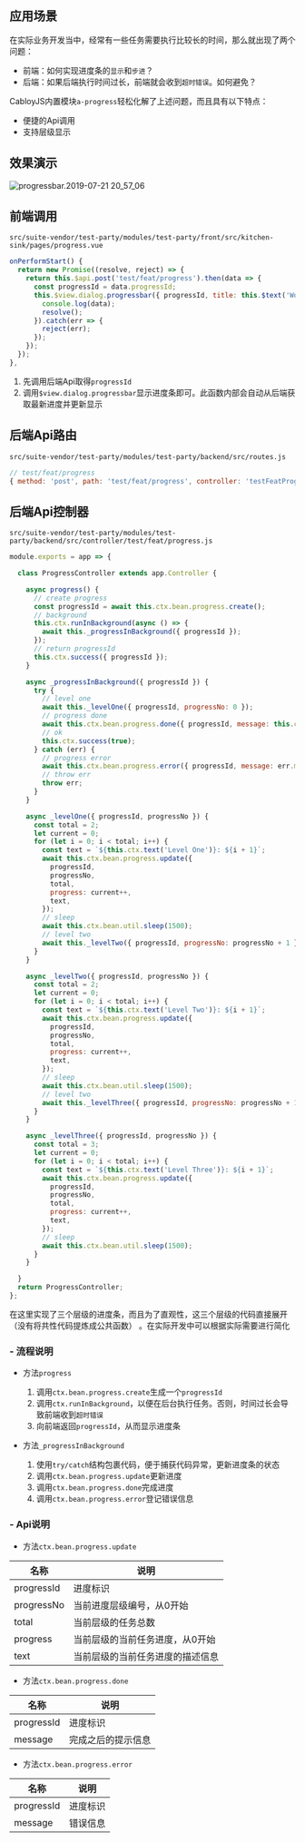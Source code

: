 ## 应用场景

在实际业务开发当中，经常有一些任务需要执行比较长的时间，那么就出现了两个问题：

- 前端：如何实现进度条的`显示`和`步进`？
- 后端：如果后端执行时间过长，前端就会收到`超时错误`。如何避免？

CabloyJS内置模块`a-progress`轻松化解了上述问题，而且具有以下特点：

- 便捷的Api调用
- 支持层级显示

## 效果演示

![progressbar.2019-07-21 20_57_06](https://portal.cabloy.com/api/a/file/file/download/137f27ab26f5403fb858c7e9fcdfc64f.gif)

## 前端调用

`src/suite-vendor/test-party/modules/test-party/front/src/kitchen-sink/pages/progress.vue`

``` javascript
onPerformStart() {
  return new Promise((resolve, reject) => {
    return this.$api.post('test/feat/progress').then(data => {
      const progressId = data.progressId;
      this.$view.dialog.progressbar({ progressId, title: this.$text('Working') }).then(data => {
        console.log(data);
        resolve();
      }).catch(err => {
        reject(err);
      });
    });
  });
},
```

1. 先调用后端Api取得`progressId`
2. 调用`$view.dialog.progressbar`显示进度条即可。此函数内部会自动从后端获取最新进度并更新显示

## 后端Api路由

`src/suite-vendor/test-party/modules/test-party/backend/src/routes.js`

``` javascript
// test/feat/progress
{ method: 'post', path: 'test/feat/progress', controller: 'testFeatProgress' },
```

## 后端Api控制器

`src/suite-vendor/test-party/modules/test-party/backend/src/controller/test/feat/progress.js`

``` javascript
module.exports = app => {

  class ProgressController extends app.Controller {

    async progress() {
      // create progress
      const progressId = await this.ctx.bean.progress.create();
      // background
      this.ctx.runInBackground(async () => {
        await this._progressInBackground({ progressId });
      });
      // return progressId
      this.ctx.success({ progressId });
    }

    async _progressInBackground({ progressId }) {
      try {
        // level one
        await this._levelOne({ progressId, progressNo: 0 });
        // progress done
        await this.ctx.bean.progress.done({ progressId, message: this.ctx.text('Well Done') });
        // ok
        this.ctx.success(true);
      } catch (err) {
        // progress error
        await this.ctx.bean.progress.error({ progressId, message: err.message });
        // throw err
        throw err;
      }
    }

    async _levelOne({ progressId, progressNo }) {
      const total = 2;
      let current = 0;
      for (let i = 0; i < total; i++) {
        const text = `${this.ctx.text('Level One')}: ${i + 1}`;
        await this.ctx.bean.progress.update({
          progressId,
          progressNo,
          total,
          progress: current++,
          text,
        });
        // sleep
        await this.ctx.bean.util.sleep(1500);
        // level two
        await this._levelTwo({ progressId, progressNo: progressNo + 1 });
      }
    }

    async _levelTwo({ progressId, progressNo }) {
      const total = 2;
      let current = 0;
      for (let i = 0; i < total; i++) {
        const text = `${this.ctx.text('Level Two')}: ${i + 1}`;
        await this.ctx.bean.progress.update({
          progressId,
          progressNo,
          total,
          progress: current++,
          text,
        });
        // sleep
        await this.ctx.bean.util.sleep(1500);
        // level two
        await this._levelThree({ progressId, progressNo: progressNo + 1 });
      }
    }

    async _levelThree({ progressId, progressNo }) {
      const total = 3;
      let current = 0;
      for (let i = 0; i < total; i++) {
        const text = `${this.ctx.text('Level Three')}: ${i + 1}`;
        await this.ctx.bean.progress.update({
          progressId,
          progressNo,
          total,
          progress: current++,
          text,
        });
        // sleep
        await this.ctx.bean.util.sleep(1500);
      }
    }

  }
  return ProgressController;
};
```

在这里实现了三个层级的进度条，而且为了直观性，这三个层级的代码直接展开（没有将共性代码提炼成公共函数） 。在实际开发中可以根据实际需要进行简化

### - 流程说明

- 方法`progress`
  
  1. 调用`ctx.bean.progress.create`生成一个`progressId`
  2. 调用`ctx.runInBackground`，以便在后台执行任务。否则，时间过长会导致前端收到`超时错误`
  3. 向前端返回`progressId`，从而显示进度条

- 方法`_progressInBackground`
  
  1. 使用`try/catch`结构包裹代码，便于捕获代码异常，更新进度条的状态
  2. 调用`ctx.bean.progress.update`更新进度
  3. 调用`ctx.bean.progress.done`完成进度
  4. 调用`ctx.bean.progress.error`登记错误信息

### - Api说明

- 方法`ctx.bean.progress.update`

|名称|说明|
|--|--|
|progressId|进度标识|
|progressNo|当前进度层级编号，从0开始|
|total|当前层级的任务总数|
|progress|当前层级的当前任务进度，从0开始|
|text|当前层级的当前任务进度的描述信息|

- 方法`ctx.bean.progress.done`

|名称|说明|
|--|--|
|progressId|进度标识|
|message|完成之后的提示信息|

- 方法`ctx.bean.progress.error`

|名称|说明|
|--|--|
|progressId|进度标识|
|message|错误信息|

